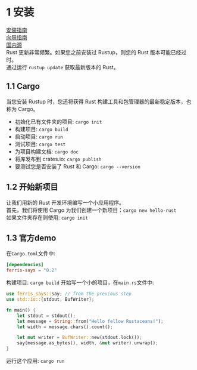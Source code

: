# 1 安装
[安装指南](https://www.rust-lang.org/tools/install)  
[向导指南](https://www.rust-lang.org/learn/get-started)  
[国内源](https://mirrors.ustc.edu.cn/help/crates.io-index.html)  
Rust 更新非常频繁。如果您之前安装过 Rustup，则您的 Rust 版本可能已经过时。  
通过运行 `rustup update` 获取最新版本的 Rust。  

## 1.1 Cargo
当您安装 Rustup 时，您还将获得 Rust 构建工具和包管理器的最新稳定版本，也称为 Cargo。  
- 初始化已有文件夹的项目: `cargo init`
- 构建项目: `cargo build`
- 启动项目: `cargo run`
- 测试项目: `cargo test`
- 为项目构建文档: `cargo doc`
- 将库发布到 crates.io: `cargo publish`
- 要测试您是否安装了 Rust 和 Cargo: `cargo --version`

## 1.2 开始新项目
让我们用新的 Rust 开发环境编写一个小应用程序。  
首先，我们将使用 Cargo 为我们创建一个新项目：`cargo new hello-rust`  
如果文件夹存在则使用: `cargo init`

## 1.3 官方demo
在`Cargo.toml`文件中:
```toml
[dependencies]
ferris-says = "0.2"
```
构建项目: `cargo build`
开始写一个小的项目，在`main.rs`文件中:
```rust
use ferris_says::say; // from the previous step
use std::io::{stdout, BufWriter};

fn main() {
    let stdout = stdout();
    let message = String::from("Hello fellow Rustaceans!");
    let width = message.chars().count();

    let mut writer = BufWriter::new(stdout.lock());
    say(message.as_bytes(), width, &mut writer).unwrap();
}
```
运行这个应用: `cargo run`